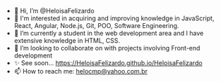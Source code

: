-   👋 Hi, I’m @HeloisaFelizardo
-   👀 I'm interested in acquiring and improving knowledge in JavaScript, React, Angular, Node.js, Git, POO, Software Engineering.
-   🌱 I’m currently a student in the web development area and I have extensive knowledge in HTML, CSS.
-   💞️ I’m looking to collaborate on with projects involving Front-end development
-   ✨ See soon... https://HeloisaFelizardo.github.io/HeloisaFelizardo 
-   📫 How to reach me: helocmp@yahoo.com.br

<!---
HeloisaFelizardo/HeloisaFelizardo is a ✨ special ✨ repository because its `README.md` (this file) appears on your GitHub profile.
You can click the Preview link to take a look at your changes.
--->

